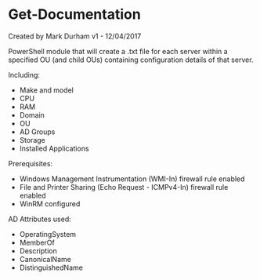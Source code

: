 # Get-Documentation

Created by Mark Durham
v1 - 12/04/2017

PowerShell module that will create a .txt file for each server within a specified OU (and child OUs) containing configuration details of that server.

Including:
- Make and model
- CPU
- RAM
- Domain
- OU
- AD Groups
- Storage
- Installed Applications

Prerequisites:
- Windows Management Instrumentation (WMI-In) firewall rule enabled
- File and Printer Sharing (Echo Request - ICMPv4-In) firewall rule enabled
- WinRM configured

AD Attributes used:
- OperatingSystem
- MemberOf
- Description
- CanonicalName
- DistinguishedName
